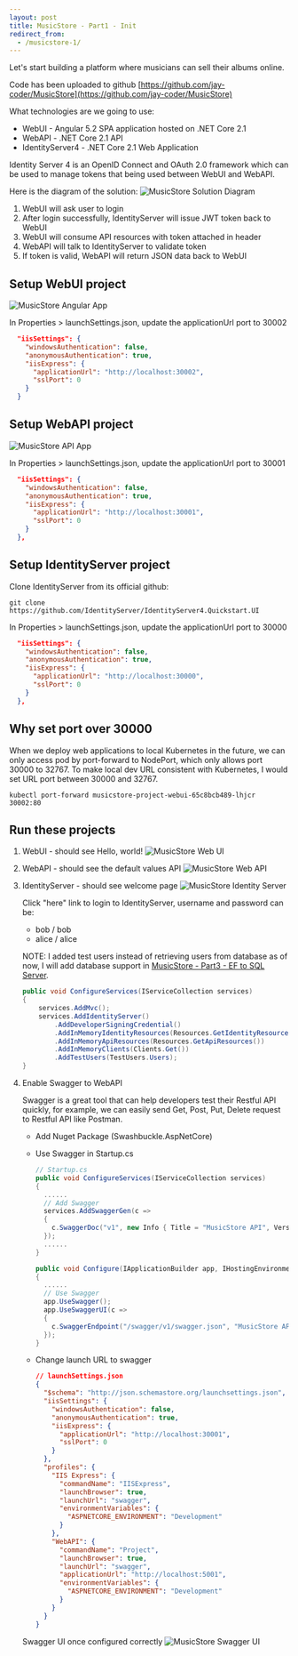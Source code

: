 ```yaml
---
layout: post
title: MusicStore - Part1 - Init
redirect_from:
  - /musicstore-1/
---
```


Let's start building a platform where musicians can sell their albums online.

Code has been uploaded to github [https://github.com/jay-coder/MusicStore](https://github.com/jay-coder/MusicStore)

What technologies are we going to use:
* WebUI -  Angular 5.2 SPA application hosted on .NET Core 2.1
* WebAPI - .NET Core 2.1 API
* IdentityServer4 - .NET Core 2.1 Web Application

Identity Server 4 is an OpenID Connect and OAuth 2.0 framework which can be used to manage tokens that being used between WebUI and WebAPI.

Here is the diagram of the solution:
<img src='{{ "/public/assets/img/musicstore_diagram.png" | relative_url }}' alt="MusicStore Solution Diagram" />

1. WebUI will ask user to login
2. After login successfully, IdentityServer will issue JWT token back to WebUI
3. WebUI will consume API resources with token attached in header
4. WebAPI will talk to IdentityServer to validate token
5. If token is valid, WebAPI will return JSON data back to WebUI

## Setup WebUI project

<img src='{{ "/public/assets/img/musicstore_webui.png" | relative_url }}' alt="MusicStore Angular App" />

In Properties > launchSettings.json, update the applicationUrl port to 30002

```json
  "iisSettings": {
    "windowsAuthentication": false,
    "anonymousAuthentication": true,
    "iisExpress": {
      "applicationUrl": "http://localhost:30002",
      "sslPort": 0
    }
  }
```

## Setup WebAPI project

<img src='{{ "/public/assets/img/musicstore_webapi.png" | relative_url }}' alt="MusicStore API App" />

In Properties > launchSettings.json, update the applicationUrl port to 30001

```json
  "iisSettings": {
    "windowsAuthentication": false, 
    "anonymousAuthentication": true, 
    "iisExpress": {
      "applicationUrl": "http://localhost:30001",
      "sslPort": 0
    }
  },
```


## Setup IdentityServer project

Clone IdentityServer from its official github:

```shell
git clone https://github.com/IdentityServer/IdentityServer4.Quickstart.UI
```

In Properties > launchSettings.json, update the applicationUrl port to 30000

```json
  "iisSettings": {
    "windowsAuthentication": false,
    "anonymousAuthentication": true,
    "iisExpress": {
      "applicationUrl": "http://localhost:30000",
      "sslPort": 0
    }
  },
```

## Why set port over 30000

When we deploy web applications to local Kubernetes in the future, we can only access pod by port-forward to NodePort, which only allows port 30000 to 32767. To make local dev URL consistent with Kubernetes, I would set URL port between 30000 and 32767.

```shell
kubectl port-forward musicstore-project-webui-65c8bcb489-lhjcr 30002:80
```

## Run these projects

1. WebUI - should see Hello, world!
    <img src='{{ "/public/assets/img/musicstore_webui_run.png" | relative_url }}' alt="MusicStore Web UI" />

2. WebAPI - should see the default values API
    <img src='{{ "/public/assets/img/musicstore_webapi_run.png" | relative_url }}' alt="MusicStore Web API" />

3. IdentityServer - should see welcome page
    <img src='{{ "/public/assets/img/musicstore_is_run.png" | relative_url }}' alt="MusicStore Identity Server" />

    Click "here" link to login to IdentityServer, username and password can be:
    * bob / bob
    * alice / alice

    NOTE: I added test users instead of retrieving users from database as of now, I will add database support in [MusicStore - Part3 - EF to SQL Server](/2019/03/02/musicstore-3/).

    ```csharp
    public void ConfigureServices(IServiceCollection services)
    {
        services.AddMvc();
        services.AddIdentityServer()
            .AddDeveloperSigningCredential()
            .AddInMemoryIdentityResources(Resources.GetIdentityResources())
            .AddInMemoryApiResources(Resources.GetApiResources())
            .AddInMemoryClients(Clients.Get())
            .AddTestUsers(TestUsers.Users);
    }
    ```

4. Enable Swagger to WebAPI

    Swagger is a great tool that can help developers test their Restful API quickly, for example, we can easily send Get, Post, Put, Delete request to Restful API like Postman.

      - Add Nuget Package (Swashbuckle.AspNetCore)
      - Use Swagger in Startup.cs
          ```csharp
          // Startup.cs
          public void ConfigureServices(IServiceCollection services)
          {
            ......
            // Add Swagger
            services.AddSwaggerGen(c =>
            {
              c.SwaggerDoc("v1", new Info { Title = "MusicStore API", Version = "v1" });
            });
            ......
          }

          public void Configure(IApplicationBuilder app, IHostingEnvironment env)
          {
            ......
            // Use Swagger
            app.UseSwagger();
            app.UseSwaggerUI(c =>
            {
              c.SwaggerEndpoint("/swagger/v1/swagger.json", "MusicStore API V1");
            });
          }
          ```

      - Change launch URL to swagger

          ```json
          // launchSettings.json
          {
            "$schema": "http://json.schemastore.org/launchsettings.json",
            "iisSettings": {
              "windowsAuthentication": false, 
              "anonymousAuthentication": true, 
              "iisExpress": {
                "applicationUrl": "http://localhost:30001",
                "sslPort": 0
              }
            },
            "profiles": {
              "IIS Express": {
                "commandName": "IISExpress",
                "launchBrowser": true,
                "launchUrl": "swagger",
                "environmentVariables": {
                  "ASPNETCORE_ENVIRONMENT": "Development"
                }
              },
              "WebAPI": {
                "commandName": "Project",
                "launchBrowser": true,
                "launchUrl": "swagger",
                "applicationUrl": "http://localhost:5001",
                "environmentVariables": {
                  "ASPNETCORE_ENVIRONMENT": "Development"
                }
              }
            }
          }
          ```

    Swagger UI once configured correctly
    <img src='{{ "/public/assets/img/musicstore_swagger_ui.png" | relative_url }}' alt="MusicStore Swagger UI" />